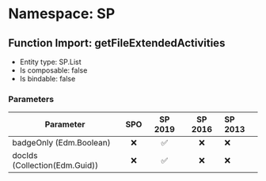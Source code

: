 # Namespace: SP

## Function Import: getFileExtendedActivities

- Entity type: SP.List
- Is composable: false
- Is bindable: false

### Parameters

Parameter | SPO | SP 2019 | SP 2016 | SP 2013
----------|:---:|:-------:|:-------:|:-------
badgeOnly (Edm.Boolean) | ❌ | ✅ | ❌ | ❌
docIds (Collection(Edm.Guid)) | ❌ | ✅ | ❌ | ❌